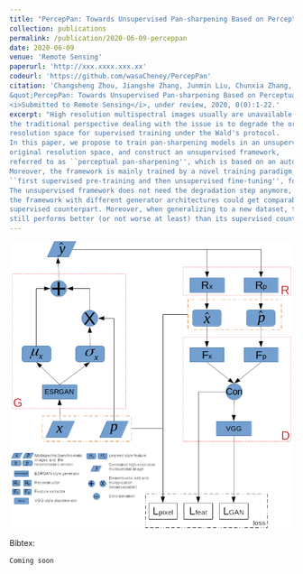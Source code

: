 ```yaml
---
title: "PercepPan: Towards Unsupervised Pan-sharpening Based on Perceptual Loss"
collection: publications
permalink: /publication/2020-06-09-perceppan
date: 2020-06-09
venue: 'Remote Sensing'
paperurl: 'http://xxx.xxxx.xxx.xx'
codeurl: 'https://github.com/wasaCheney/PercepPan'
citation: 'Changsheng Zhou, Jiangshe Zhang, Junmin Liu, Chunxia Zhang, Rongrong Fei and Shuang Xu.
&quot;PercepPan: Towards Unsupervised Pan-sharpening Based on Perceptual Loss.&quot;
<i>Submitted to Remote Sensing</i>, under review, 2020, 0(0):1-22.'
excerpt: "High resolution multispectral images usually are unavailable for pan-sharpening and
the traditional perspective dealing with the issue is to degrade the original images into a lower
resolution space for supervised training under the Wald's protocol.
In this paper, we propose to train pan-sharpening models in an unsupervised manner directly in the
original resolution space, and construct an unsupervised framework,
referred to as ``perceptual pan-sharpening'', which is based on an auto-encoder and perceptual loss.
Moreover, the framework is mainly trained by a novel training paradigm,
``first supervised pre-training and then unsupervised fine-tuning'', for performance boosting.
The unsupervised framework does not need the degradation step anymore, and experiments show that
the framework with different generator architectures could get comparable results with the traditional
supervised counterpart. Moreover, when generalizing to a new dataset, the unsupervised framework
still performs better (or not worse at least) than its supervised counterpart."
---
```


![perceppan](/images/perceppan.png)

Bibtex:
```
Coming soon
```
<!-- excerpt: 'This paper presents an unsupervised framework for pan-sharpening based on auto-encoder and perceptual loss.' -->
<!-- This paper is about the number 3. The number 4 is left for future work. -->
<!--  -->
<!-- [Download paper here](http://academicpages.github.io/files/paper3.pdf) -->
<!--  -->
<!-- Recommended citation: Your Name, You. (2015). "Paper Title Number 3." <i>Journal 1</i>. 1(3). -->
